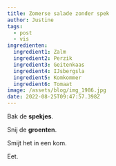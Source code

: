 ```yaml
---
title: Zomerse salade zonder spek
author: Justine
tags:
  - post
  - vis
ingredienten:
  ingredient1: Zalm
  ingredient2: Perzik
  ingredient3: Geitenkaas
  ingredient4: IJsbergsla
  ingredient5: Komkommer
  ingredient6: Tomaat
image: /assets/blog/img_1986.jpg
date: 2022-08-25T09:47:57.398Z
---
```

Bak de **spekjes**.

Snij de **groenten**.

Smijt het in een kom.

Eet.